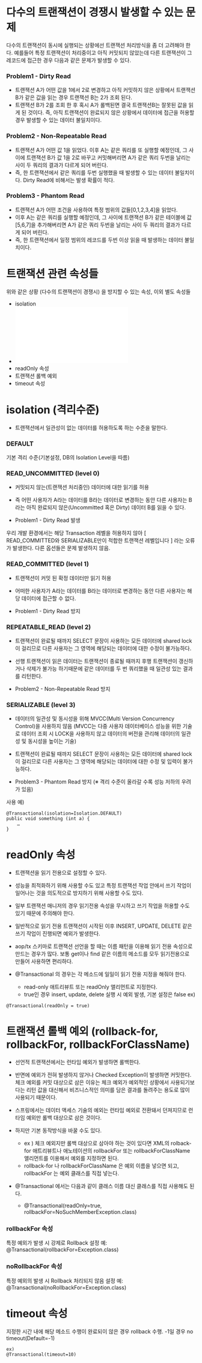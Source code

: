 


# 다수의 트랜잭션이 경쟁시 발생할 수 있는 문제

다수의 트랜잭션이 동시에 실행되는 상황에선 트랜잭션 처리방식을 좀 더 고려해야 한다.
예를들어 특정 트랜잭션이 처리중이고 아직 커밋되지 않았는데 다른 트랜잭션이 그 레코드에 접근한 경우 다음과 같은 문제가 발생할 수 있다.


### Problem1 - Dirty Read

 * 트랜잭션 A가 어떤 값을 1에서 2로 변경하고 아직 커밋하지 않은 상황에서 트랜잭션B가 같은 값을 읽는 경우 트랜잭션 B는 2가 조회 된다.
 * 트랜잭션 B가 2를 조회 한 후 혹시 A가 롤백된면 결국 트랜잭션B는 잘못된 값을 읽게 된 것이다. 즉, 아직 트랜잭션이 완료되지 않은 상황에서 데이터에 접근을 허용할 경우 발생할 수 있는 데이터 불일치이다.


### Problem2 - Non-Repeatable Read

 * 트랜잭션 A가 어떤 값 1을 읽었다. 이후 A는 같은 쿼리를 또 실행할 예정인데, 그 사이에 트랜잭션 B가 값 1을 2로 바꾸고 커밋해버리면 A가 같은 쿼리 두번을 날리는 사이 두 쿼리의 결과가 다르게 되어 버린다.
 * 즉, 한 트랜잭션에서 같은 쿼리를 두번 실행했을 때 발생할 수 있는 데이터 불일치이다. Dirty Read에 비해서는 발생 확률이 적다.


### Problem3 - Phantom Read

 * 트랜잭션 A가 어떤 조건을 사용하여 특정 범위의 값들[0,1,2,3,4]을 읽었다.
 * 이후 A는 같은 쿼리를 실행할 예정인데, 그 사이에 트랜잭션 B가 같은 테이블에 값[5,6,7]을 추가해버리면 A가 같은 쿼리 두번을 날리는 사이 두 쿼리의 결과가 다르게 되어 버린다.
 * 즉, 한 트랜잭션에서 일정 범위의 레코드를 두번 이상 읽을 때 발생하는 데이터 불일치이다.


# 트랜잭션 관련 속성들
위와 같은 상황 (다수의 트랜잭션이 경쟁시) 을 방지할 수 있는 속성, 이외 별도 속성들

 * isolation
 * ![propagation](./Transaction-Propagation.md)
 * readOnly 속성
 * 트랜잭션 롤백 예외
 * timeout 속성

# isolation (격리수준)


 - 트랜잭션에서 일관성이 없는 데이터를 허용하도록 하는 수준을 말한다. 

### DEFAULT
기본 격리 수준(기본설정, DB의 Isolation Level을 따름)


### READ_UNCOMMITTED (level 0)
 - 커밋되지 않는(트랜잭션 처리중인) 데이터에 대한 읽기를 허용

 - 즉 어떤 사용자가 A라는 데이터를 B라는 데이터로 변경하는 동안 다른 사용자는 B라는 아직 완료되지 않은(Uncommitted 혹은 Dirty) 데이터 B를 읽을 수 있다.

 - Problem1 - Dirty Read 발생

우리 개발 환경에서는 해당 Transaction 레벨을 허용하지 않아 
[ READ_COMMITTED와 SERIALIZABLE만이 적합한 트랜잭션 레벨입니다 ] 라는 오류가 발생한다. 다른 옵션들은 문제 발생하지 않음.


### READ_COMMITTED (level 1)

 - 트랜잭션이 커밋 된 확정 데이터만 읽기 허용

 - 어떠한 사용자가 A라는 데이터를 B라는 데이터로 변경하는 동안 다른 사용자는 해당 데이터에 접근할 수 없다.

 - Problem1 - Dirty Read 방지


### REPEATABLE_READ (level 2)

 - 트랜잭션이 완료될 때까지 SELECT 문장이 사용하는 모든 데이터에 shared lock이 걸리므로 다른 사용자는 그 영역에 해당되는 데이터에 대한 수정이 불가능하다.

 - 선행 트랜잭션이 읽은 데이터는 트랜잭션이 종료될 때까지 후행 트랜잭션이 갱신하거나 삭제가 불가능 하기때문에 같은 데이터를 두 번 쿼리했을 때 일관성 있는 결과를 리턴한다.

 - Problem2 - Non-Repeatable Read 방지


### SERIALIZABLE (level 3)

 - 데이터의 일관성 및 동시성을 위해 MVCC(Multi Version Concurrency Control)을 사용하지 않음
(MVCC는 다중 사용자 데이터베이스 성능을 위한 기술로 데이터 조회 시 LOCK을 사용하지 않고 데이터의 버전을 관리해 데이터의 일관성 및 동시성을 높이는 기술)

 - 트랜잭션이 완료될 때까지 SELECT 문장이 사용하는 모든 데이터에 shared lock이 걸리므로 다른 사용자는 그 영역에 해당되는 데이터에 대한 수정 및 입력이 불가능하다.

 - Problem3 - Phantom Read 방지
   (※ 격리 수준이 올라갈 수록 성능 저하의 우려가 있음)


사용 예)
```
@Transactional(isolation=Isolation.DEFAULT)
public void something (int a) {
    …
}
```




# readOnly 속성

 - 트랜잭션을 읽기 전용으로 설정할 수 있다.

 - 성능을 최적화하기 위해 사용할 수도 있고 특정 트랜잭션 작업 안에서 쓰기 작업이 일어나는 것을 의도적으로 방지하기 위해 사용할 수도 있다. 

 - 일부 트랜잭션 매니저의 경우 읽기전용 속성을 무시하고 쓰기 작업을 허용할 수도 있기 때문에 주의해야 한다. 

 - 일반적으로 읽기 전용 트랜잭션이 시작된 이후 INSERT, UPDATE, DELETE 같은 쓰기 작업이 진행되면 예외가 발생한다. 

 - aop/tx 스키마로 트랜잭션 선언을 할 때는 이름 패턴을 이용해 읽기 전용 속성으로 만드는 경우가 많다. 보통 get이나 find 같은 이름의 메소드를 모두 읽기전용으로 만들어 사용하면 편리하다.

 - @Transactional 의 경우는 각 메소드에 일일이 읽기 전용 지정을 해줘야 한다.
   - read-only 애트리뷰트 또는 readOnly 앨리먼트로 지정한다.
   - true인 경우 insert, update, delete 실행 시 예외 발생, 기본 설정은 false
ex)
```
@Transactional(readOnly = true)
```


# 트랜잭션 롤백 예외 (rollback-for, rollbackFor, rollbackForClassName) 

 - 선언적 트랜잭션에서는 런타임 예외가 발생하면 롤백한다.

 - 반면에 예외가 전혀 발생하지 않거나 Checked Exception이 발생하면 커밋한다.
   체크 예외를 커밋 대상으로 삼은 이유는 체크 예외가 예외적인 상황에서 사용되기보다는 리턴 값을 대신해서 비즈니스적인 의미를 담은 결과를 돌려주는 용도로 많이 사용되기 때문이다.

 - 스프링에서는 데이터 액세스 기술의 예외는 런타임 예외로 전환돼서 던져지므로 런타임 예외만 롤백 대상으로 삼은 것이다.

 - 하지만 기본 동작방식을 바꿀 수도 있다.
   - ex ) 체크 예외지만 롤백 대상으로 삼아야 하는 것이 있다면 XML의 rolback-for 애트리뷰트나 애노테이션의 rollbackFor 또는 rollbackForClassName 앨리먼트를 이용해서 예외를 지정하면 된다. 
   - rollback-for 나 rollbackForClassName 은 예외 이름을 넣으면 되고, rollbackFor 는 예외 클래스를 직접 넣는다.

 - @Transactional 에서는 다음과 같이 클래스 이름 대신 클래스를 직접 사용해도 된다.
   - @Transactional(readOnly=true, rollbackFor=NoSuchMemberException.class)


### rollbackFor 속성
특정 예외가 발생 시 강제로 Rollback
설정 예: @Transactional(rollbackFor=Exception.class)

### noRollbackFor 속성
특정 예외의 발생 시 Rollback 처리되지 않음
설정 예: @Transactional(noRollbackFor=Exception.class)




# timeout 속성

지정한 시간 내에 해당 메소드 수행이 완료되이 않은 경우 rollback 수행. -1일 경우 no timeout(Default=-1)

```
ex)
@Transactional(timeout=10)
```
